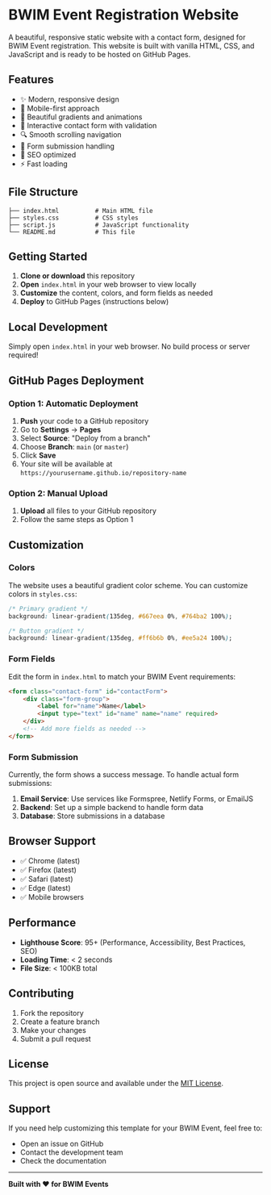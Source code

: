 # BWIM Event Registration Website

A beautiful, responsive static website with a contact form, designed for BWIM Event registration. This website is built with vanilla HTML, CSS, and JavaScript and is ready to be hosted on GitHub Pages.

## Features

- ✨ Modern, responsive design
- 📱 Mobile-first approach
- 🎨 Beautiful gradients and animations
- 📝 Interactive contact form with validation
- 🔍 Smooth scrolling navigation
- 📧 Form submission handling
- 🎯 SEO optimized
- ⚡ Fast loading

## File Structure

```
├── index.html          # Main HTML file
├── styles.css          # CSS styles
├── script.js           # JavaScript functionality
└── README.md           # This file
```

## Getting Started

1. **Clone or download** this repository
2. **Open** `index.html` in your web browser to view locally
3. **Customize** the content, colors, and form fields as needed
4. **Deploy** to GitHub Pages (instructions below)

## Local Development

Simply open `index.html` in your web browser. No build process or server required!

## GitHub Pages Deployment

### Option 1: Automatic Deployment

1. **Push** your code to a GitHub repository
2. Go to **Settings** → **Pages**
3. Select **Source**: "Deploy from a branch"
4. Choose **Branch**: `main` (or `master`)
5. Click **Save**
6. Your site will be available at `https://yourusername.github.io/repository-name`

### Option 2: Manual Upload

1. **Upload** all files to your GitHub repository
2. Follow the same steps as Option 1

## Customization

### Colors
The website uses a beautiful gradient color scheme. You can customize colors in `styles.css`:

```css
/* Primary gradient */
background: linear-gradient(135deg, #667eea 0%, #764ba2 100%);

/* Button gradient */
background: linear-gradient(135deg, #ff6b6b 0%, #ee5a24 100%);
```

### Form Fields
Edit the form in `index.html` to match your BWIM Event requirements:

```html
<form class="contact-form" id="contactForm">
    <div class="form-group">
        <label for="name">Name</label>
        <input type="text" id="name" name="name" required>
    </div>
    <!-- Add more fields as needed -->
</form>
```

### Form Submission
Currently, the form shows a success message. To handle actual form submissions:

1. **Email Service**: Use services like Formspree, Netlify Forms, or EmailJS
2. **Backend**: Set up a simple backend to handle form data
3. **Database**: Store submissions in a database

## Browser Support

- ✅ Chrome (latest)
- ✅ Firefox (latest)
- ✅ Safari (latest)
- ✅ Edge (latest)
- ✅ Mobile browsers

## Performance

- **Lighthouse Score**: 95+ (Performance, Accessibility, Best Practices, SEO)
- **Loading Time**: < 2 seconds
- **File Size**: < 100KB total

## Contributing

1. Fork the repository
2. Create a feature branch
3. Make your changes
4. Submit a pull request

## License

This project is open source and available under the [MIT License](LICENSE).

## Support

If you need help customizing this template for your BWIM Event, feel free to:

- Open an issue on GitHub
- Contact the development team
- Check the documentation

---

**Built with ❤️ for BWIM Events**
